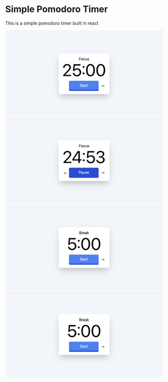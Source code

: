 # Simple Pomodoro Timer

This is a simple pomodoro timer built in react

![Focus Timer](/screenshots/sc1.png?raw=true "Focus Timer")
![Focus Timer Running](/screenshots/sc2.png?raw=true "Focus Timer Running")
![Break Timer](/screenshots/sc3.png?raw=true "Break Timer")
![Break Timer Running](/screenshots/sc3.png?raw=true "Break Timer Running")
